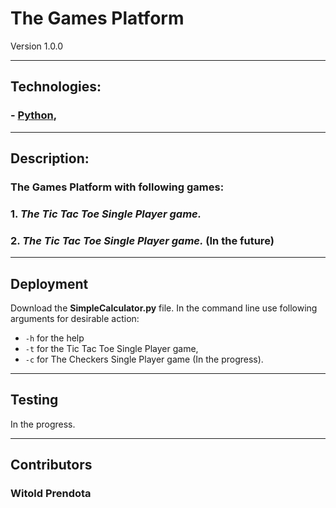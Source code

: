 # **The Games Platform**

Version 1.0.0

---

## Technologies:
### - [Python](https://www.python.org),

---

## Description:
### The Games Platform with following games:

### 1. *The Tic Tac Toe Single Player game.*
### 2. *The Tic Tac Toe Single Player game.* (In the future)

---

## Deployment
Download the **SimpleCalculator.py** file. In the command line use following arguments for desirable action:
* ```-h``` for the help
* ```-t``` for the Tic Tac Toe Single Player game,
* ```-c``` for The Checkers Single Player game (In the progress).

---


## Testing
In the progress.


---

## Contributors
### Witold Prendota
